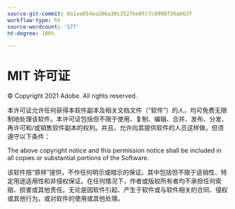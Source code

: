 ```yaml
---
source-git-commit: 0a1aa854ea286a30c3527be8fc7c0998726a663f
workflow-type: ht
source-wordcount: '177'
ht-degree: 100%

---
```

# MIT 许可证

© Copyright 2021 Adobe. All rights reserved.

本许可证允许任何获得本软件副本及相关文档文件（“软件”）的人，均可免费无限制地处理该软件。本许可证包括但不限于使用、复制、编辑、合并、发布、分发、再许可和/或销售软件副本的权利。并且，允许向其提供软件的人员这样做，但须遵守以下条件：

The above copyright notice and this permission notice shall be included in all copies or substantial portions of the Software.

该软件按“原样”提供，不作任何明示或暗示的保证。其中包括但不限于适销性、特定用途适用性和非侵权保证。在任何情况下，作者或版权所有者均不承担任何索赔、损害或其他责任。无论是因软件引起、产生于软件或与软件相关的合同、侵权或其他行为。或对软件的使用或其他处理。

